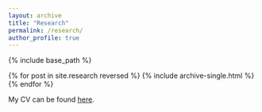```yaml
---
layout: archive
title: "Research"
permalink: /research/
author_profile: true
---
```


{% include base_path %}

{% for post in site.research reversed %}
  {% include archive-single.html %}
{% endfor %}

My CV can be found [here](https://schwenzfeier.github.io/files/schwenzfeier_cv_oct19.pdf).
